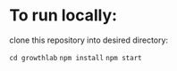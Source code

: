 # To run locally:

clone this repository into desired directory:

`cd growthlab`
`npm install`
`npm start`
